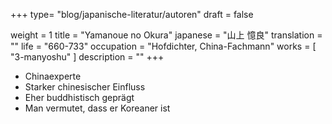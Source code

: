 +++
type= "blog/japanische-literatur/autoren"
draft = false

weight = 1
title = "Yamanoue no Okura"
japanese = "山上 憶良"
translation = ""
life = "660-733"
occupation = "Hofdichter, China-Fachmann"
works = [
  "3-manyoshu"
]
description = ""
+++

- Chinaexperte
- Starker chinesischer Einfluss
- Eher buddhistisch geprägt
- Man vermutet, dass er Koreaner ist
